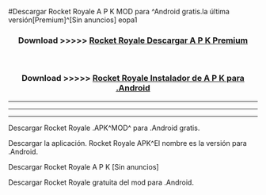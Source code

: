 #Descargar Rocket Royale A P K MOD para ^Android gratis.la última versión[Premium]^[Sin anuncios] eopa1



<div align="center">
<h3>Download >>>>> <a href="https://es-web.web.app/?es= ${title}">Rocket Royale Descargar A P K Premium</a></h3><br>

<h3>Download >>>>> <a href="https://es-web.web.app/?es= ${title}">Rocket Royale Instalador de A P K para .Android</a></h3>
</div>


----------------------------------------------------------

----------------------------------------------------------

----------------------------------------------------------

Descargar Rocket Royale .APK^MOD^ para .Android gratis.

Descargar la aplicación. Rocket Royale APK^El nombre es la versión para .Android.

Descargar Rocket Royale A P K [Sin anuncios]

Descargar Rocket Royale gratuita del mod para .Android.